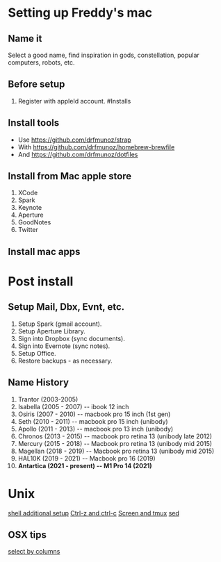 # Setting up Freddy's mac

## Name it

Select a good name, find inspiration in gods, constellation, popular computers, robots, etc.

## Before setup

1. Register with appleId account.
#Installs

## Install tools

* Use https://github.com/drfmunoz/strap
* With https://github.com/drfmunoz/homebrew-brewfile
* And https://github.com/drfmunoz/dotfiles

## Install from Mac apple store

1. XCode
2. Spark
3. Keynote
4. Aperture
5. GoodNotes
6. Twitter

## Install mac apps

# Post install

## Setup Mail, Dbx, Evnt, etc.

1. Setup Spark (gmail account).
2. Setup Aperture Library.
3. Sign into Dropbox (sync documents).
4. Sign into Evernote (sync notes).
5. Setup Office.
6. Restore backups - as necessary.

## Name History

1. Trantor (2003-2005)
2. Isabella (2005 - 2007) -- ibook 12 inch
2. Osiris (2007 - 2010) -- macbook pro 15 inch (1st gen)
4. Seth (2010 - 2011) -- macbook pro 15 inch (unibody)
5. Apollo (2011 - 2013) -- macbook pro 13 inch (unibody)
6. Chronos (2013 - 2015) -- macbook pro retina 13 (unibody late 2012)
7. Mercury (2015 - 2018) -- Macbook pro retina 13 (unibody mid 2015)
8. Magellan (2018 - 2019) -- Macbook pro retina 13 (unibody mid 2015)
9. HAL10K (2019 - 2021) -- Macbook pro 16 (2019)
10. **Antartica (2021 - present) -- M1 Pro 14 (2021)**

# Unix

[shell additional setup](https://github.com/drfmunoz/shell-setup)
[Ctrl-z and ctrl-c](http://superuser.com/questions/262942/whats-different-between-ctrlz-and-ctrlc-in-unix-command-line)
[Screen and tmux](http://www.dayid.org/os/notes/tm.html)
[sed](http://www.grymoire.com/unix/sed.html)

## OSX tips 
[select by columns](http://one-line-it.blogspot.fr/2013/01/mac-os-x-select-by-column.html)
